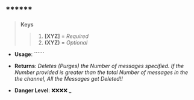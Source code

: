 ## ******

> **Keys**
>> 1. **[XYZ]** = *Required*
>> 2. **(XYZ)** = *Optional*

* **Usage**: ``````

* **Returns**: *Deletes (Purges) the Number of messages specified. If the Number provided is greater than the total Number of messages in the the channel, All the Messages get Deleted!!*

* **Danger Level**: ❌❌❌❌ _
